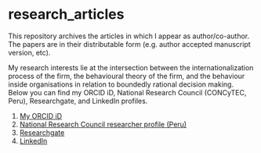# research_articles
This repository archives the articles in which I appear as author/co-author. The papers are in their distributable form (e.g. author accepted manuscript version, etc).

My research interests lie at the intersection between the internationalization process of the firm, the behavioural theory of the firm, and the behaviour inside organisations in relation to boundedly rational decision making. Below you can find my ORCID iD, National Research Council (CONCyTEC, Peru), Researchgate, and LinkedIn profiles.

1. [My ORCID iD](https://orcid.org/0000-0003-0445-3798)
2. [National Research Council researcher profile (Peru)](http://directorio.concytec.gob.pe/appDirectorioCTI/VerDatosInvestigador.do;jsessionid=a757f4e0c7ae6c7c14dfef7f38a8?id_investigador=121292)
3. [Researchgate](https://www.researchgate.net/profile/Jean_Pierre_Bolanos)
4. [LinkedIn](www.linkedin.com/in/jeanpierrebolanoshurtado)
